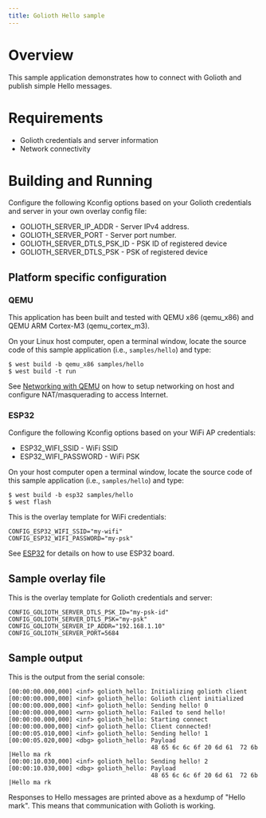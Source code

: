 ```yaml
---
title: Golioth Hello sample
---
```


# Overview

This sample application demonstrates how to connect with Golioth and
publish simple Hello messages.

# Requirements

-   Golioth credentials and server information
-   Network connectivity

# Building and Running

Configure the following Kconfig options based on your Golioth
credentials and server in your own overlay config file:

-   GOLIOTH_SERVER_IP_ADDR - Server IPv4 address.
-   GOLIOTH_SERVER_PORT - Server port number.
-   GOLIOTH_SERVER_DTLS_PSK_ID - PSK ID of registered device
-   GOLIOTH_SERVER_DTLS_PSK - PSK of registered device

## Platform specific configuration

### QEMU

This application has been built and tested with QEMU x86 (qemu_x86) and
QEMU ARM Cortex-M3 (qemu_cortex_m3).

On your Linux host computer, open a terminal window, locate the source
code of this sample application (i.e., `samples/hello`) and type:

``` {.console}
$ west build -b qemu_x86 samples/hello
$ west build -t run
```

See [Networking with
QEMU](https://docs.zephyrproject.org/latest/guides/networking/qemu_setup.html#networking-with-qemu)
on how to setup networking on host and configure NAT/masquerading to
access Internet.

### ESP32

Configure the following Kconfig options based on your WiFi AP
credentials:

-   ESP32_WIFI_SSID - WiFi SSID
-   ESP32_WIFI_PASSWORD - WiFi PSK

On your host computer open a terminal window, locate the source code of
this sample application (i.e., `samples/hello`) and type:

``` {.console}
$ west build -b esp32 samples/hello
$ west flash
```

This is the overlay template for WiFi credentials:

``` {.console}
CONFIG_ESP32_WIFI_SSID="my-wifi"
CONFIG_ESP32_WIFI_PASSWORD="my-psk"
```

See
[ESP32](https://docs.zephyrproject.org/latest/boards/xtensa/esp32/doc/index.html)
for details on how to use ESP32 board.

## Sample overlay file

This is the overlay template for Golioth credentials and server:

``` {.console}
CONFIG_GOLIOTH_SERVER_DTLS_PSK_ID="my-psk-id"
CONFIG_GOLIOTH_SERVER_DTLS_PSK="my-psk"
CONFIG_GOLIOTH_SERVER_IP_ADDR="192.168.1.10"
CONFIG_GOLIOTH_SERVER_PORT=5684
```

## Sample output

This is the output from the serial console:

``` {.console}
[00:00:00.000,000] <inf> golioth_hello: Initializing golioth client
[00:00:00.000,000] <inf> golioth_hello: Golioth client initialized
[00:00:00.000,000] <inf> golioth_hello: Sending hello! 0
[00:00:00.000,000] <wrn> golioth_hello: Failed to send hello!
[00:00:00.000,000] <inf> golioth_hello: Starting connect
[00:00:00.000,000] <inf> golioth_hello: Client connected!
[00:00:05.010,000] <inf> golioth_hello: Sending hello! 1
[00:00:05.020,000] <dbg> golioth_hello: Payload
                                        48 65 6c 6c 6f 20 6d 61  72 6b                   |Hello ma rk
[00:00:10.030,000] <inf> golioth_hello: Sending hello! 2
[00:00:10.030,000] <dbg> golioth_hello: Payload
                                        48 65 6c 6c 6f 20 6d 61  72 6b                   |Hello ma rk
```

Responses to Hello messages are printed above as a hexdump of \"Hello
mark\". This means that communication with Golioth is working.
